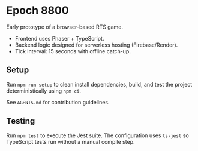 # Epoch 8800
<!-- Cluster: Support & Infrastructure -->

Early prototype of a browser-based RTS game.

- Frontend uses Phaser + TypeScript.
- Backend logic designed for serverless hosting (Firebase/Render).
- Tick interval: 15 seconds with offline catch-up.

## Setup
Run `npm run setup` to clean install dependencies, build, and test the project deterministically using `npm ci`.

See `AGENTS.md` for contribution guidelines.

## Testing
Run `npm test` to execute the Jest suite. The configuration uses `ts-jest` so TypeScript
tests run without a manual compile step.
